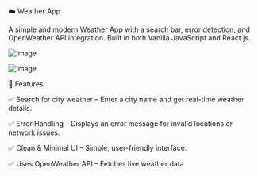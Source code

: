 ☁️ Weather App


A simple and modern Weather App with a search bar, error detection, and OpenWeather API integration. Built in both Vanilla JavaScript and React.js.

![Image](https://github.com/user-attachments/assets/135c51b8-b311-4b46-9253-68f698f4c83b)

![Image](https://github.com/user-attachments/assets/20ae9e5e-2fe6-4165-a9c2-0df1697f89b4)

🌟 Features


✅ Search for city weather – Enter a city name and get real-time weather details.


✅ Error Handling – Displays an error message for invalid locations or network issues.


✅ Clean & Minimal UI – Simple, user-friendly interface.


✅ Uses OpenWeather API – Fetches live weather data
